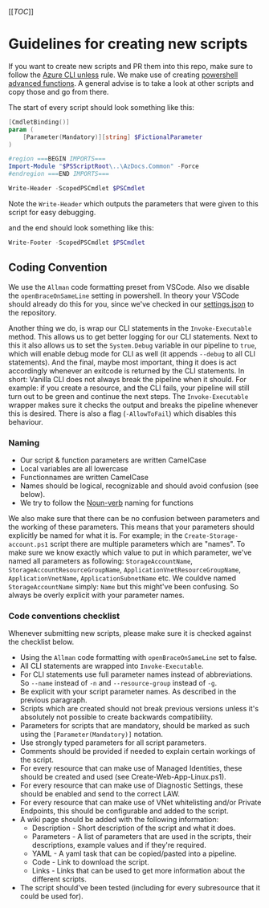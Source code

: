 [[_TOC_]]

# Guidelines for creating new scripts
If you want to create new scripts and PR them into this repo, make sure to follow the [Azure CLI unless](/Azure/Documentation#azure-cli-unless) rule. We make use of creating [powershell advanced functions](https://docs.microsoft.com/en-us/powershell/module/microsoft.powershell.core/about/about_functions_advanced?view=powershell-7.1). A general advise is to take a look at other scripts and copy those and go from there.

The start of every script should look something like this:
```powershell
[CmdletBinding()]
param (
    [Parameter(Mandatory)][string] $FictionalParameter    
)

#region ===BEGIN IMPORTS===
Import-Module "$PSScriptRoot\..\AzDocs.Common" -Force
#endregion ===END IMPORTS===

Write-Header -ScopedPSCmdlet $PSCmdlet
```

Note the `Write-Header` which outputs the parameters that were given to this script for easy debugging.

and the end should look something like this:
```powershell
Write-Footer -ScopedPSCmdlet $PSCmdlet
```

## Coding Convention
We use the `Allman` code formatting preset from VSCode. Also we disable the `openBraceOnSameLine` setting in powershell. In theory your VSCode should already do this for you, since we've checked in our [settings.json](../../../.vscode/settings.json) to the repository.

Another thing we do, is wrap our CLI statements in the `Invoke-Executable` method. This allows us to get better logging for our CLI statements. Next to this it also allows us to set the `System.Debug` variable in our pipeline to `true`, which will enable debug mode for CLI as well (it appends `--debug` to all CLI statements). And the final, maybe most important, thing it does is act accordingly whenever an exitcode is returned by the CLI statements. In short: Vanilla CLI does not always break the pipeline when it should. For example: if you create a resource, and the CLI fails, your pipeline will still turn out to be green and continue the next steps. The `Invoke-Executable` wrapper makes sure it checks the output and breaks the pipeline whenever this is desired. There is also a flag (`-AllowToFail`) which disables this behaviour.

### Naming
- Our script & function parameters are written CamelCase
- Local variables are all lowercase
- Functionnames are written CamelCase
- Names should be logical, recognizable and should avoid confusion (see below).
- We try to follow the [Noun-verb](https://docs.microsoft.com/en-us/powershell/scripting/developer/cmdlet/approved-verbs-for-windows-powershell-commands?view=powershell-7.1) naming for functions

We also make sure that there can be no confusion between parameters and the working of these parameters. This means that your parameters should explicitly be named for what it is. For example; in the `Create-Storage-account.ps1` script there are multiple parameters which are "names". To make sure we know exactly which value to put in which parameter, we've named all parameters as following: `StorageAccountName`, `StorageAccountResourceGroupName`, `ApplicationVnetResourceGroupName`, `ApplicationVnetName`, `ApplicationSubnetName` etc. We couldve named `StorageAccountName` simply: `Name` but this might've been confusing. So always be overly explicit with your parameter names.

### Code conventions checklist
Whenever submitting new scripts, please make sure it is checked against the checklist below.

- Using the `Allman` code formatting with `openBraceOnSameLine` set to false.
- All CLI statements are wrapped into `Invoke-Executable`.
- For CLI statements use full parameter names instead of abbreviations. So `--name` instead of `-n` and `--resource-group` instead of `-g`.
- Be explicit with your script parameter names. As described in the previous paragraph.
- Scripts which are created should not break previous versions unless it's absolutely not possible to create backwards compatibility.
- Parameters for scripts that are mandatory, should be marked as such using the `[Parameter(Mandatory)]` notation.
- Use strongly typed parameters for all script parameters.
- ​Comments should be provided if needed to explain certain workings of the script.
- For every resource that can make use of Managed Identities, these should be created and used (see Create-Web-App-Linux.ps1).
- For every resource that can make use of Diagnostic Settings, these should be enabled and send to the correct LAW. 
- For every resource that can make use of VNet whitelisting and/or Private Endpoints, this should be configurable and added to the script. 
- A wiki page should be added with the following information:
   - Description - Short description of the script and what it does.
   - Parameters - A list of parameters that are used in the scripts, their descriptions, example values and if they're required.
   - YAML - A yaml task that can be copied/pasted into a pipeline.
   - Code - Link to download the script.
   - Links - Links that can be used to get more information about the different scripts.
- The script should've been tested (including for every subresource that it could be used for). 
